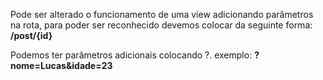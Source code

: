 Pode ser alterado o funcionamento de uma view adicionando parâmetros na rota, para poder ser reconhecido devemos colocar da seguinte forma:
**/post/{id}**

Podemos ter parâmetros adicionais colocando ?. exemplo:
**?nome=Lucas&idade=23**
